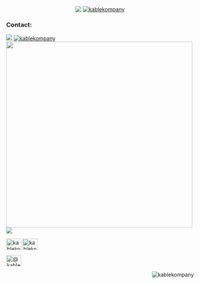 <p align="center">
<a href="https://github.com/anuraghazra/github-readme-stats"><img align="center" src="https://github-readme-stats.vercel.app/api/top-langs/?username=kablekompany&show_icons=true&layout=compact&theme=dark&count_private=true" /></a>
<a href="https://github.com/ryo-ma/github-profile-trophy"><img align="center" src="https://github-profile-trophy.vercel.app/?username=kablekompany&theme=dark" alt="kablekompany" /></a>
</p>

<h3 align="left">Contact:</h3>
<a href="mailto:trent@kablekompany.com"><img src="https://img.shields.io/badge/trent%40kablekompany.com-blue?style=for-the-badge&logo=gmail" /></a>
<a href="https://twitter.com/kablekompany" target="blank"><img src="https://img.shields.io/twitter/follow/kablekompany?logo=twitter&style=for-the-badge" alt="kablekompany" /></a></br>
<a href="https://github.com/anuraghazra/github-readme-stats"><img width="500" src="https://github-readme-stats.vercel.app/api?username=kablekompany&show_icons=true&theme=dark&count_private=true" /></a></br>
<a href="https://kable.lol/discord"><img src="https://img.shields.io/badge/Discord-KableKompany%230001-7289DA?logo=discord&style=for-the-badgel" /></a>

<a href="https://codepen.io/kablekompany" target="blank"><img align="center" src="https://cdn.jsdelivr.net/npm/simple-icons@3.0.1/icons/codepen.svg" alt="kablekompany" height="30" width="40" /></a>
<a href="https://twitter.com/kablekompany" target="blank"><img align="center" src="https://cdn.jsdelivr.net/npm/simple-icons@3.0.1/icons/twitter.svg" alt="kablekompany" height="30" width="40" /></a>
<!--
<a href="https://linkedin.com/in/kablekompany" target="blank"><img align="center" src="https://cdn.jsdelivr.net/npm/simple-icons@3.0.1/icons/linkedin.svg" alt="kablekompany" height="30" width="40" /></a>
<a href="https://instagram.com/kablekompany" target="blank"><img align="center" src="https://cdn.jsdelivr.net/npm/simple-icons@3.0.1/icons/instagram.svg" alt="kablekompany" height="30" width="40" /></a>
<a href="https://dribbble.com/kablekompany" target="blank"><img align="center" src="https://cdn.jsdelivr.net/npm/simple-icons@3.0.1/icons/dribbble.svg" alt="kablekompany" height="30" width="40" /></a>
<!-- -->
<a href="https://medium.com/@kablekompany" target="blank"><img align="center" src="https://cdn.jsdelivr.net/npm/simple-icons@3.0.1/icons/medium.svg" alt="@kablekompany" height="30" width="40" /></a>
</p>
<p align="right"><img src="https://komarev.com/ghpvc/?username=kablekompany&label=Profile%20views&color=0e75b6&style=flat" alt="kablekompany" /></p>
